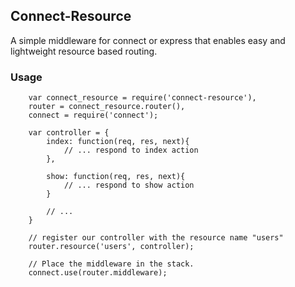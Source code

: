 ## Connect-Resource ##
A simple middleware for connect or express that enables easy and lightweight
resource based routing.

### Usage ###
		var connect_resource = require('connect-resource'),
		router = connect_resource.router(),
		connect = require('connect');
		
		var controller = {
			index: function(req, res, next){
				// ... respond to index action
			},
			
			show: function(req, res, next){
				// ... respond to show action
			}
			
			// ...
		}

		// register our controller with the resource name "users"
		router.resource('users', controller);
		
		// Place the middleware in the stack.		
		connect.use(router.middleware);
